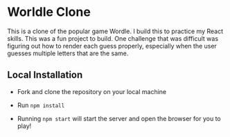 # Worldle Clone

This is a clone of the popular game Wordle. I build this to practice my React skills. This was a fun project to build. One challenge that was difficult was figuring out how to render each guess properly, especially when the user guesses multiple letters that are the same. 

## Local Installation

- Fork and clone the repository on your local machine

- Run `npm install`

- Running `npm start` will start the server and open the browser for you to play!

